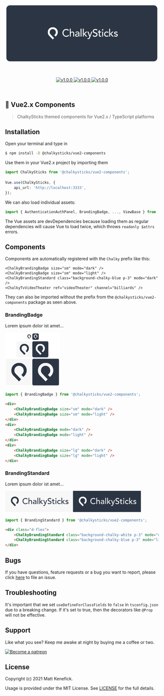 <p align="center">
    <a href="https://www.chalkysticks.com" target="_blank" rel="noopener noreferrer">
        <img width="600" src="./assets/header.png" alt="ChalkySticks logo" />
    </a>
</p>

<br/>

<p align="center">
    <a href="https://github.com/chalkysticks/vue2-components" title="GitHub version">
        <img src="https://img.shields.io/badge/version-v1.0.0-blue.svg" alt="v1.0.0" />
    </a>
    <a href="https://www.patreon.com/mattkenefick" title="Backers on Patreon">
        <img src="https://img.shields.io/badge/backer-Patreon-orange.svg" alt="v1.0.0" />
    </a>
    <a href="https://paypal.me/polymermallard" title="Backers on Paypal">
        <img src="https://img.shields.io/badge/backer-Paypal-blue.svg" alt="v1.0.0" />
    </a>
</p>

<br/>

## 🎱 Vue2.x Components

> ChalkySticks themed components for Vue2.x / TypeScript platforms

## Installation

Open your terminal and type in

```sh
$ npm install -D @chalkysticks/vue2-components
```

Use them in your Vue2.x project by importing them

```typescript
import ChalkySticks from '@chalkysticks/vue2-components';

Vue.use(ChalkySticks, {
	api_url: 'http://localhost:3333',
});
```

We can also load individual assets:

```typescript
import { AuthenticationAuthPanel, BrandingBadge, ..., ViewBase } from '@chalkysticks/vue2-components';
```

The Vue assets are devDependencies because loading them as regular dependencies
will cause Vue to load twice, which throws `readonly $attrs` errors.

## Components

Components are automatically registered with the `Chalky` prefix like this:

```
<ChalkyBrandingBadge size="sm" mode="dark" />
<ChalkyBrandingBadge size="sm" mode="light" />
<ChalkyBrandingStandard class="background-chalky-blue p-3" mode="dark" />
<ChalkyTvVideoTheater ref="videoTheater" channel="billiards" />
```

They can also be imported without the prefix from the `@chalkysticks/vue2-components` package as seen above.

### BrandingBadge

Lorem ipsum dolor ist amet...

<img width="180" src="./assets/branding-badge.png" alt="BrandingBadge" />

```javascript
import { BrandingBadge } from '@chalkysticks/vue2-components';
```

```html
<div>
	<ChalkyBrandingBadge size="sm" mode="dark" />
	<ChalkyBrandingBadge size="sm" mode="light" />
</div>
<div>
	<ChalkyBrandingBadge mode="dark" />
	<ChalkyBrandingBadge mode="light" />
</div>
<div>
	<ChalkyBrandingBadge size="lg" mode="dark" />
	<ChalkyBrandingBadge size="lg" mode="light" />
</div>
```

### BrandingStandard

Lorem ipsum dolor ist amet...

<img height="70" src="./assets/branding-standard.png" alt="BrandingBadge" />

```javascript
import { BrandingStandard } from '@chalkysticks/vue2-components';
```

```html
<div class="d-flex">
	<ChalkyBrandingStandard class="background-chalky-white p-3" mode="dark" />
	<ChalkyBrandingStandard class="background-chalky-blue p-3" mode="light" />
</div>
```

## Bugs

If you have questions, feature requests or a bug you want to report, please click [here](https://github.com/chalkysticks/vue2-components/issues) to file an issue.

## Troubleshooting

It's important that we set `useDefineForClassFields` to `false` in `tsconfig.json` due to
a breaking change. If it's set to true, then the decorators like `@Prop` will not be
effective.

## Support

Like what you see? Keep me awake at night by buying me a coffee or two.

<a href="https://www.patreon.com/mattkenefick" target="_blank">
    <img src="https://c5.patreon.com/external/logo/become_a_patron_button@2x.png" height="37" alt="Become a patreon" style="height: auto !important;width: auto !important;">
</a>

## License

Copyright (c) 2021 Matt Kenefick.

Usage is provided under the MIT License. See [LICENSE](https://github.com/mattkenefick/eloquentjs/blob/master/LICENSE) for the full details.
